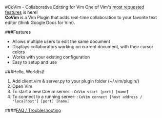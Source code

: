 #CoVim - Collaborative Editting for Vim
One of Vim's [most requested features](http://www.vim.org/sponsor/vote_results.php) is here!  
__CoVim__ is a Vim Plugin that adds real-time collaboration to your favorite text editor (think Google Docs for Vim).

###Features
- Allows multiple users to edit the same document
- Displays collaborators working on current document, with their cursor colors 
- Works with your existing configuration
- Easy to setup and use

###Hello, World(s)!
1. Add client.vim & server.py to your plugin folder (~/.vim/plugin/)
2. Open Vim
3. To start a new CoVim server: `:CoVim start [port] [name]`
4. To connect to a running server: `:CoVim connect [host address / 'localhost'] [port] [name]`

####[FAQ / Troubleshooting](https://github.com/FredKSchott/CoVim/wiki/FAQ---Troubleshooting)
